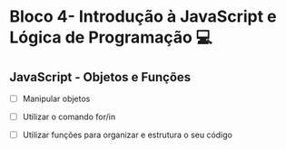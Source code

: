 # Bloco 4- Introdução à JavaScript e Lógica de Programação :computer:

## JavaScript - Objetos e Funções

- [ ] Manipular objetos 
- [ ] Utilizar o comando for/in
- [ ] Utilizar funções para organizar e estrutura o seu código 

